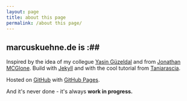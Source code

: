 ```yaml
---
layout: page
title: about this page 
permalink: /about this page/
---
```

## marcuskuehne.de is :##
Inspired by the idea of my collegue [Yasin Güzeldal][yasin] and from [Jonathan MCGlone][jonathan]. 
Build with [Jekyll][jekyll] and with the cool tutorial from [Taniarascia][tania].

Hosted on [GitHub][github] with [GitHub Pages][githubpages].

And it's never done - it's always **work in progress.**

[yasin]: https://yasin.guzeldal.com/
[jonathan]: http://jmcglone.com/
[jekyll]:http://jekyllrb.com/
[tania]:http://www.taniarascia.com/make-a-static-website-with-jekyll/
[github]:https://github.com/
[githubpages]:https://pages.github.com/
